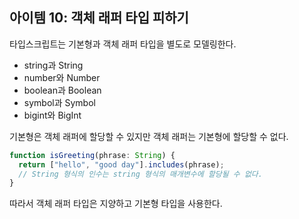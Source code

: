 ## 아이템 10: 객체 래퍼 타입 피하기

타입스크립트는 기본형과 객체 래퍼 타입을 별도로 모델링한다.

- string과 String
- number와 Number
- boolean과 Boolean
- symbol과 Symbol
- bigint와 BigInt

기본형은 객체 래퍼에 할당할 수 있지만 객체 래퍼는 기본형에 할당할 수 없다.

```ts
function isGreeting(phrase: String) {
  return ["hello", "good day"].includes(phrase);
  // String 형식의 인수는 string 형식의 매개변수에 할당될 수 없다.
}
```

따라서 객체 래퍼 타입은 지양하고 기본형 타입을 사용한다.
